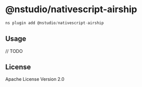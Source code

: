 # @nstudio/nativescript-airship

```javascript
ns plugin add @nstudio/nativescript-airship
```

## Usage

// TODO

## License

Apache License Version 2.0
